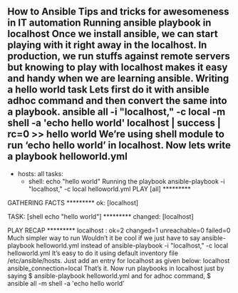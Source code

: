 How to Ansible
Tips and tricks for awesomeness in IT automation
Running ansible playbook in localhost
Once we install ansible, we can start playing with it right away in the localhost. In production, we run stuffs against remote servers but knowing to play with localhost makes it easy and handy when we are learning ansible.
Writing a hello world task
Lets first do it with ansible adhoc command and then convert the same into a playbook.
ansible all -i "localhost," -c local -m shell -a 'echo hello world'
localhost | success | rc=0 >>
hello world
We’re using shell module to run ‘echo hello world’ in localhost. Now lets write a playbook helloworld.yml
---
- hosts: all
  tasks:
    - shell: echo "hello world"
Running the playbook
ansible-playbook -i "localhost," -c local helloworld.yml
PLAY [all] *********

GATHERING FACTS *********
ok: [localhost]

TASK: [shell echo "hello world"] *********
changed: [localhost]

PLAY RECAP *********
localhost                  : ok=2    changed=1    unreachable=0    failed=0   
Much simpler way to run
Wouldn’t it be cool if we just have to say ansible-playbook helloworld.yml instead of ansible-playbook -i "localhost," -c local helloworld.yml
It’s easy to do it using default inventory file /etc/ansible/hosts. Just add an entry for localhost as given below:
localhost ansible_connection=local
That’s it. Now run playbooks in localhost just by saying 
$ ansible-playbook helloworld.yml
and for adhoc command, 
$ ansible all -m shell -a 'echo hello world’
